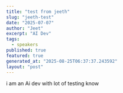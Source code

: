 ```yaml
---
title: "test from jeeth"
slug: "jeeth-test"
date: "2025-07-07"
author: "Jeet"
excerpt: "AI Dev"
tags:
  - speakers
published: true
featured: true
generated_at: "2025-08-25T06:37:37.243592"
layout: "post"
---
```


i am an Ai dev with lot of testing know